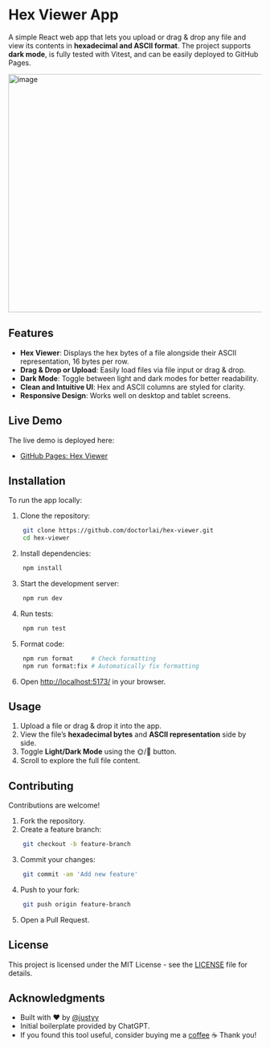 # Hex Viewer App
A simple React web app that lets you upload or drag & drop any file and view its contents in **hexadecimal and ASCII format**. The project supports **dark mode**, is fully tested with Vitest, and can be easily deployed to GitHub Pages.

<img width="879" height="474" alt="image" src="https://github.com/user-attachments/assets/06192443-c137-4d4b-adff-da564644da21" />

## Features

- **Hex Viewer**: Displays the hex bytes of a file alongside their ASCII representation, 16 bytes per row.  
- **Drag & Drop or Upload**: Easily load files via file input or drag & drop.  
- **Dark Mode**: Toggle between light and dark modes for better readability.  
- **Clean and Intuitive UI**: Hex and ASCII columns are styled for clarity.  
- **Responsive Design**: Works well on desktop and tablet screens.  

## Live Demo

The live demo is deployed here:  
- [GitHub Pages: Hex Viewer](https://doctorlai.github.io/hex-viewer/)

## Installation

To run the app locally:

1. Clone the repository:
```bash
    git clone https://github.com/doctorlai/hex-viewer.git
    cd hex-viewer
```

2. Install dependencies:  
```bash
    npm install
```

3. Start the development server:  
```bash
    npm run dev
```

4. Run tests:
```bash
    npm run test
```

5. Format code:
```bash
    npm run format     # Check formatting
    npm run format:fix # Automatically fix formatting
```

6. Open [http://localhost:5173/](http://localhost:5173/) in your browser.

## Usage

1. Upload a file or drag & drop it into the app.  
2. View the file’s **hexadecimal bytes** and **ASCII representation** side by side.  
3. Toggle **Light/Dark Mode** using the 🌞/🌙 button.  
4. Scroll to explore the full file content.

## Contributing

Contributions are welcome!  

1. Fork the repository.  
2. Create a feature branch:
```bash
    git checkout -b feature-branch
```
3. Commit your changes:
```bash
    git commit -am 'Add new feature'
```
4. Push to your fork:
```bash
    git push origin feature-branch
```
5. Open a Pull Request.  

## License

This project is licensed under the MIT License - see the [LICENSE](./LICENSE) file for details.

## Acknowledgments

- Built with ❤️ by [@justyy](https://github.com/doctorlai)  
- Initial boilerplate provided by ChatGPT.  
- If you found this tool useful, consider buying me a [coffee](https://justyy.com/out/bmc) ☕ Thank you!  
